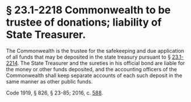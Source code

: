 # § 23.1-2218 Commonwealth to be trustee of donations; liability of State Treasurer.

<p>The Commonwealth is the trustee for the safekeeping and due application of all funds that may be deposited in the state treasury pursuant to § <a href='http://law.lis.virginia.gov/vacode/23.1-2214/'>23.1-2214</a>. The State Treasurer and the sureties in his official bond are liable for the money or other funds deposited, and the accounting officers of the Commonwealth shall keep separate accounts of each such deposit in the same manner as other public funds.</p><p>Code 1919, § 826, § 23-85; 2016, c. <a href='http://lis.virginia.gov/cgi-bin/legp604.exe?161+ful+CHAP0588'>588</a>.</p>